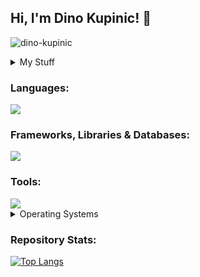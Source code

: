 ## Hi, I'm Dino Kupinic! 👋

<p align="left"> <img src="https://komarev.com/ghpvc/?username=dino-kupinic&label=Profile%20views&color=red&style=for-the-badge" alt="dino-kupinic" /> </p>

<details>
  <summary>
    My Stuff
  </summary>
  <br>
  
| **Mobile Devices**              | **Desktop**                        |
| ------------------------------  | ---------------------------------  |
| - MacBook Pro M1 Pro 2021       | - OS: Windows 11                   |
| - iPhone 15 Pro Natural Titanium| - CPU: Intel i5-13500              |  
| - iPad Air 5                    | - GPU: AMD Radeon 6700XT (Sapphire)|
|                                 | - RAM: 32GB DDR4                   |
|                                 | - SSD: 2TB                         |
  
</details>

<h3 align="left">Languages:</h3>
<img src="https://skillicons.dev/icons?i=c,cpp,css,html,js,ts,java,py,php,bash,lua,regex,md" />
<h3 align="left">Frameworks, Libraries & Databases:</h3>
<img src="https://skillicons.dev/icons?i=express,nestjs,nodejs,vite,vue,vitest,nuxtjs,pinia,bootstrap,qt,spring,symfony,tailwind,prisma,mysql,postgres,supabase" />
<h3 align="left">Tools:</h3>
<img src="https://skillicons.dev/icons?i=git,npm,pnpm,yarn,kubernetes,docker,figma,postman,sentry,vercel,githubactions,github,gitlab,maven,nginx" />

<details>
  <summary>Operating Systems</summary>
  <br>
  
  <img src="https://skillicons.dev/icons?i=apple,windows,linux,arch,debian,ubuntu" />
</details>

<h3 align="left">Repository Stats:</h3>

[![Top Langs](https://github-readme-stats.vercel.app/api/top-langs/?username=Dino-Kupinic&layout=compact&hide=cmake,dockerfile&bg_color=0D1117&text_color=c9d1d9&langs_count=8&hide_border=true&card_width=500&exclude_repo=Communify-Presentation,school-projects-presentation,Dino-Kupinic)](https://github.com/anuraghazra/github-readme-stats)
